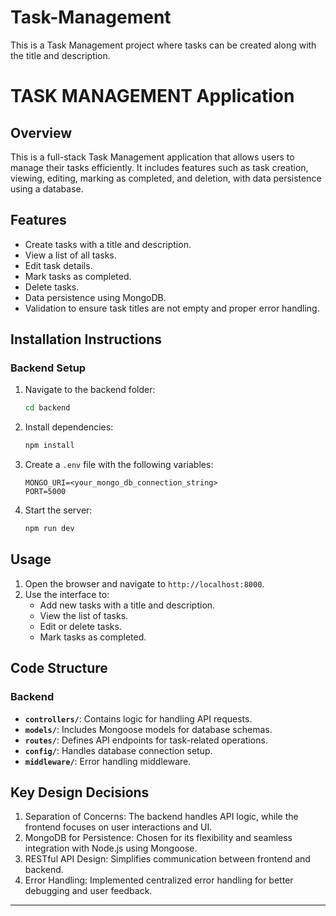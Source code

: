 # Task-Management

This is a Task Management project where tasks can be created along with the title and description.

# TASK MANAGEMENT Application

## Overview

This is a full-stack Task Management application that allows users to manage their tasks efficiently. It includes features such as task creation, viewing, editing, marking as completed, and deletion, with data persistence using a database.

## Features

- Create tasks with a title and description.
- View a list of all tasks.
- Edit task details.
- Mark tasks as completed.
- Delete tasks.
- Data persistence using MongoDB.
- Validation to ensure task titles are not empty and proper error handling.

## Installation Instructions

### Backend Setup

1. Navigate to the backend folder:
   ```bash
   cd backend
   ```
2. Install dependencies:
   ```bash
   npm install
   ```
3. Create a `.env` file with the following variables:
   ```
   MONGO_URI=<your_mongo_db_connection_string>
   PORT=5000
   ```
4. Start the server:
   ```bash
   npm run dev
   ```

## Usage

1. Open the browser and navigate to `http://localhost:8000`.
2. Use the interface to:
   - Add new tasks with a title and description.
   - View the list of tasks.
   - Edit or delete tasks.
   - Mark tasks as completed.

## Code Structure

### Backend

- **`controllers/`**: Contains logic for handling API requests.
- **`models/`**: Includes Mongoose models for database schemas.
- **`routes/`**: Defines API endpoints for task-related operations.
- **`config/`**: Handles database connection setup.
- **`middleware/`**: Error handling middleware.

## Key Design Decisions

1. Separation of Concerns: The backend handles API logic, while the frontend focuses on user interactions and UI.
2. MongoDB for Persistence: Chosen for its flexibility and seamless integration with Node.js using Mongoose.
3. RESTful API Design: Simplifies communication between frontend and backend.
4. Error Handling: Implemented centralized error handling for better debugging and user feedback.

---
